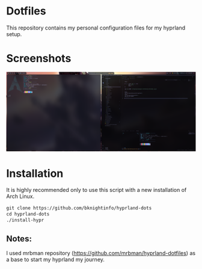# Dotfiles

This repository contains my personal configuration files for my hyprland setup.

# Screenshots

![desktop](./Screenshots/1689492653screenshot.png)

# Installation

It is highly recommended only to use this script with a new installation of Arch Linux.

```shell
git clone https://github.com/bknightinfo/hyprland-dots
cd hyprland-dots
./install-hypr
```

## Notes:

I used mrbman repository (https://github.com/mrbman/hyprland-dotfiles) as a base to start my hyprland my journey.